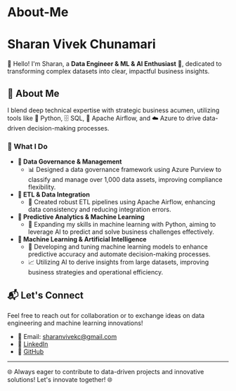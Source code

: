 # About-Me
#  Sharan Vivek Chunamari 

👋 Hello! I'm Sharan, a **Data Engineer & ML & AI Enthusiast** 🚀, dedicated to transforming complex datasets into clear, impactful business insights.

## 🎯 About Me

I blend deep technical expertise with strategic business acumen, utilizing tools like 🐍 Python, 🗄 SQL, 🔄 Apache Airflow, and ☁️ Azure to drive data-driven decision-making processes.

### 💼 What I Do

- **🔗 Data Governance & Management**
  - 📊 Designed a data governance framework using Azure Purview to classify and manage over 1,000 data assets, improving compliance flexibility.
- **🔄 ETL & Data Integration**
  - 🧩 Created robust ETL pipelines using Apache Airflow, enhancing data consistency and reducing integration errors.
- **🔮 Predictive Analytics & Machine Learning**
  - 🤖 Expanding my skills in machine learning with Python, aiming to leverage AI to predict and solve business challenges effectively.
- **🧠 Machine Learning & Artificial Intelligence**
  - 🤖 Developing and tuning machine learning models to enhance predictive accuracy and automate decision-making processes.
  - 📈 Utilizing AI to derive insights from large datasets, improving business strategies and operational efficiency.


## 📬 Let's Connect

Feel free to reach out for collaboration or to exchange ideas on data engineering and machine learning innovations!

- 📧 Email: [sharanvivekc@gmail.com](mailto:sharanvivekc@gmail.com)
- 🔗 [LinkedIn](https://www.linkedin.com/in/sharanvivekchunamari)
- 🐙 [GitHub](https://github.com/sharanvc)

---

🌐 Always eager to contribute to data-driven projects and innovative solutions! Let's innovate together! 🌐

